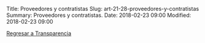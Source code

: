 Title: Proveedores y contratistas
Slug: art-21-28-proveedores-y-contratistas
Summary: Proveedores y contratistas.
Date: 2018-02-23 09:00
Modified: 2018-02-23 09:00


[Regresar a Transparencia]({filename}/transparencia/transparencia.md)
